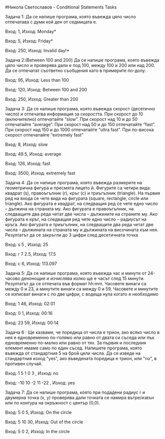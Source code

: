 #Никола Светославов - Conditional Statements Tasks

Задача 1: Да се напише програма, която въвежда цяло число отпечатава с думи кой ден от седмицата е.

Вход: 1, Изход: Monday*

Вход: 5, Изход: Friday*

Вход: 250, Изход: Invalid day!*

Задача 2:(Between 100 and 200) Да се напише програма, която въвежда цяло число и проверява дали е под 100, между 100 и 200 или над 200.
Да се отпечатат съответно съобщения като в примерите по-долу:

Вход: 95, Изход: Less than 100

Вход: 120, Изход: Between 100 and 200

Вход: 250, Изход: Greater than 200

Задача 3: Да се напише програма, която въвежда скорост (десетично число) и отпечатва информация за скоростта.
При скорост до 10 (включително) отпечатайте “slow”.
При скорост над 10 и до 50 отпечатайте “average”.
При скорост над 50 и до 150 отпечатайте “fast”.
При скорост над 150 и до 1000 отпечатайте “ultra fast”.
При по-висока скорост отпечатайте “extremely fast”

Вход: 8, Изход: slow

Вход: 49.5, Изход: average

Вход: 126, Изход: fast

Вход: 3500, Изход: extremely fast

Задача 4: Да се напише програма, която въвежда размерите на геометрична фигура и пресмята лицето й.
Фигурите са четири вида: квадрат (s), правоъгълник (r), кръг (c) и триъгълник (triangle).
На първия ред на входа се чете вида на фигурата (square, rectangle, circle или triangle).
Ако фигурата е квадрат, на следващия ред се чете едно число – дължина на страната му.
Ако фигурата е правоъгълник, на следващите два реда четат две числа – дължините на страните му.
Ако фигурата е кръг, на следващия ред чете едно число – радиусът на кръга.
Ако фигурата е триъгълник, на следващите два реда четат две числа – дължината на страната му и дължината на височината към нея.
Резултатът да се закръгли до 3 цифри след десетичната точка

Вход: s 5 , Изход: 25

Вход: r 7 2.5, Изход: 17.5

Вход: c 6, Изход: 113.097

Задача 5: Да се напише програма, която въвежда час и минути от 24-часово денонощие и изчислява колко ще е часът след 15 минути.
Резултатът да се отпечата във формат hh:mm.
Часовете винаги са между 0 и 23, а минутите винаги са между 0 и 59.
Часовете и минутите се изписват винаги с по две цифри, с водеща нула когато е необходимо

Вход: 1 46, Изход: 02:01

Вход: 0 1, Изход: 00:16

Вход: 23 59, Изход: 00:14


Задача 6 : Ще казваме, че поредица от числа е трион, ако всяко число в нея е едновременно по-голямо или равно от двата си съседa или пък едновременно по-малко или равно от тях.
За първия и последния елемент имаме само по един съсед.
Напишете програма, която въвежда от стандартния 5 на брой цели числа.
Да се изведе на стандартния изход "yes", ако въведената поредица е трион, или "no", в противен случай.

Вход: 1 5 1 0 3 , Изход: no

Вход: -10 10 -2 11 -22 , Изход: yes


Задача 7: Да се напише програма, която при подадени радиус r и двумерна точка (х, у) проверява дали точката се намира вътре/извън или по контура на окръжност с център (0,0).

Вход: 5 0 5, Изход: On the circle

Вход: 5 10 30, Изход: Out of the circle

Вход: 5 0 2, Изход: In the circle
